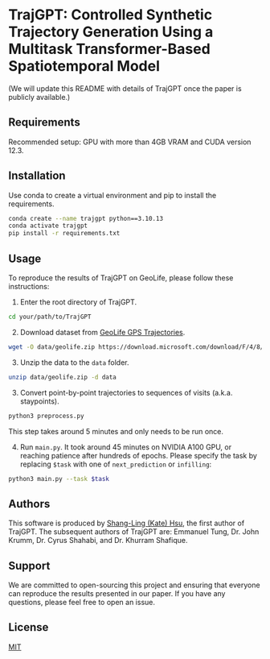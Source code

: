 # TrajGPT: Controlled Synthetic Trajectory Generation Using a Multitask Transformer-Based Spatiotemporal Model
(We will update this README with details of TrajGPT once the paper is publicly available.)

## Requirements
Recommended setup: GPU with more than 4GB VRAM and CUDA version 12.3.

## Installation
Use conda to create a virtual environment and pip to install the requirements. 
```bash
conda create --name trajgpt python==3.10.13
conda activate trajgpt
pip install -r requirements.txt
```

## Usage
To reproduce the results of TrajGPT on GeoLife, please follow these instructions: 

1. Enter the root directory of TrajGPT.
```bash
cd your/path/to/TrajGPT
```

2. Download dataset from [GeoLife GPS Trajectories](https://www.microsoft.com/en-us/research/publication/geolife-gps-trajectory-dataset-user-guide/).
```bash
wget -O data/geolife.zip https://download.microsoft.com/download/F/4/8/F4894AA5-FDBC-481E-9285-D5F8C4C4F039/Geolife%20Trajectories%201.3.zip
```

3. Unzip the data to the `data` folder.
```bash
unzip data/geolife.zip -d data
```

3. Convert point-by-point trajectories to sequences of visits (a.k.a. staypoints).
```bash
python3 preprocess.py
```
This step takes around 5 minutes and only needs to be run once.

4. Run `main.py`. It took around 45 minutes on NVIDIA A100 GPU, or reaching patience after hundreds of epochs.
Please specify the task by replacing `$task` with one of `next_prediction` or `infilling`:
```bash
python3 main.py --task $task
```

## Authors
This software is produced by [Shang-Ling (Kate) Hsu](https://ktxlh.github.io/), the first author of TrajGPT. The subsequent authors of TrajGPT are: Emmanuel Tung, Dr. John Krumm, Dr. Cyrus Shahabi, and Dr. Khurram Shafique.

## Support
We are committed to open-sourcing this project and ensuring that everyone can reproduce the results presented in our paper. If you have any questions, please feel free to open an issue.

## License

[MIT](https://choosealicense.com/licenses/mit/)
